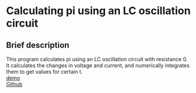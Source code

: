 <h1>Calculating pi using an LC oscillation circuit</h1>
<h2>Brief description</h2>
<p>This program calculates pi using an LC oscillation circuit with resistance 0.<br>
It calculates the changes in voltage and current, and numerically integrates them to get values for certain t.<br>
<a target="_blank" href="https://codepen.io/MartianLord/full/OJWpRxM">demo</a><br>
<a target="_blank" href="https://github.com/martian17/lc-pi">Github</a><br>